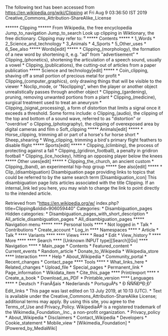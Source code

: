 The following text has been accessed from https://en.wikipedia.org/wiki/Clipping at Fri Aug 9 03:36:50 IST 2019
Creative_Commons_Attribution-ShareAlike_License




















****** Clipping ******
From Wikipedia, the free encyclopedia
Jump_to_navigation Jump_to_search
 Look up clipping in Wiktionary, the free dictionary.
Clipping may refer to:
⁰
***** Contents *****
    * 1_Words
    * 2_Science_and_technology
    * 3_Animals
    * 4_Sports
    * 5_Other_uses
    * 6_See_also
***** Words[edit] *****
    * Clipping_(morphology), the formation of a new word by shortening it, e.g.
      "ad" from "advertisement"
    * Clipping_(phonetics), shortening the articulation of a speech sound,
      usually a vowel
    * Clipping_(publications), the cutting-out of articles from a paper
      publication
***** Science and technology[edit] *****
    * Coin_clipping, shaving off a small portion of precious metal for profit
    * Clipping_(computer_graphics), only drawing things that will be visible to
      the viewer
    * Noclip_mode, or "Noclipping", when the player or another object
      unrealistically passes through another object
    * Clipping_(gardening), pruning, removing unwanted portions from a plant
    * Clipping_(medicine), surgical treatment used to treat an aneurysm
    * Clipping_(signal_processing), a form of distortion that limits a signal
      once it exceeds a threshold. Some forms include:
          o Clipping_(audio), the clipping of the top and bottom of a sound
            wave, referred to as "distortion" or "overdrive"
          o Clipping_(photography), the clipping of overexposed area by digital
            cameras and film
          o Soft_clipping
***** Animals[edit] *****
    * Horse_clipping, trimming all or part of a horse's fur horse short
    * Sheep_shearing
    * Wing_clipping, trimming a bird's primary flight feathers to disable
      flight
***** Sports[edit] *****
    * Clipping_(climbing), the process of protecting against a fall
    * Clipping_(gridiron_football), a penalty in gridiron football
    * Clipping_(ice_hockey), hitting an opposing player below the knees
***** Other uses[edit] *****
    * Clipping_the_church, an ancient custom
    * Clipping_(band), an experimental hip-hop group
***** See also[edit] *****
    * Clip_(disambiguation)
                      Disambiguation page providing links to topics that could
                      be referred to by the same search term
[Disambiguation_icon] This disambiguation page lists articles associated with
                      the title Clipping.
                      If an internal_link led you here, you may wish to change
                      the link to point directly to the intended article.

Retrieved from "https://en.wikipedia.org/w/
index.php?title=Clipping&oldid=906059440"
Categories:
    * Disambiguation_pages
Hidden categories:
    * Disambiguation_pages_with_short_description
    * All_article_disambiguation_pages
    * All_disambiguation_pages
***** Navigation menu *****
**** Personal tools ****
    * Not logged in
    * Talk
    * Contributions
    * Create_account
    * Log_in
**** Namespaces ****
    * Article
    * Talk
⁰
**** Variants ****
**** Views ****
    * Read
    * Edit
    * View_history
⁰
**** More ****
**** Search ****
[Unknown INPUT type][Search][Go]
**** Navigation ****
    * Main_page
    * Contents
    * Featured_content
    * Current_events
    * Random_article
    * Donate_to_Wikipedia
    * Wikipedia_store
**** Interaction ****
    * Help
    * About_Wikipedia
    * Community_portal
    * Recent_changes
    * Contact_page
**** Tools ****
    * What_links_here
    * Related_changes
    * Upload_file
    * Special_pages
    * Permanent_link
    * Page_information
    * Wikidata_item
    * Cite_this_page
**** Print/export ****
    * Create_a_book
    * Download_as_PDF
    * Printable_version
**** Languages ****
    * Deutsch
    * FranÃ§ais
    * Nederlands
    * PortuguÃªs
    * Ð ÑÑÑÐºÐ¸Ð¹
Edit_links
    * This page was last edited on 13 July 2019, at 10:13 (UTC).
    * Text is available under the Creative_Commons_Attribution-ShareAlike
      License; additional terms may apply. By using this site, you agree to the
      Terms_of_Use and Privacy_Policy. WikipediaÂ® is a registered trademark of
      the Wikimedia_Foundation,_Inc., a non-profit organization.
    * Privacy_policy
    * About_Wikipedia
    * Disclaimers
    * Contact_Wikipedia
    * Developers
    * Cookie_statement
    * Mobile_view
    * [Wikimedia_Foundation]
    * [Powered_by_MediaWiki]
